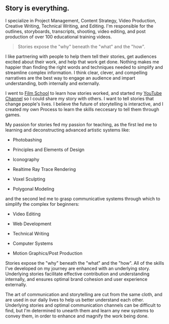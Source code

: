 ## Story is everything.  

I specialize in Project Management, Content Strategy, Video Production, Creative Writing, Technical Writing, and Editing. I'm responsible for the outlines, storyboards, transcripts, shooting, video editing, and post production of over 100 educational training videos. 

>Stories expose the "why" beneath the "what" and the "how".  

I like partnering with people to help them tell their stories, get audiences excited about their work, and help that work get done. Nothing makes me happier than finding the right words and techniques needed to simplify and streamline complex information. I think clear, clever, and compelling narratives are the best way to engage an audience and impart understanding, both internally and externally.  

I went to [Film School](https://www.biola.edu/film) to learn how stories worked, and started my [YouTube Channel](https://www.youtube.com/embodiedjosh) so I could share my story with others. I want to tell stories that change people's lives. I believe the future of storytelling is interactive, and I created my own Process to learn the skills neccesary to tell them through games.  

  
My passion for stories fed my passion for teaching, as the first led me to learning and deconstructing advanced artistic systems like: 

* Photobashing 

* Principles and Elements of Design

* Iconography 

* Realtime Ray Trace Rendering  

* Voxel Sculpting  

* Polygonal Modeling 

  

and the second led me to grasp communicative systems through which to simplify the complex for beginners:  

* Video Editing 

* Web Development 

* Technical Writing 

* Computer Systems 

* Motion Graphics/Post Production  

  

Stories expose the "why" beneath the "what" and the "how". All of the skills I've developed on my journey are enhanced with an underlying story. Underlying stories facilitate effective contribution and understanding internally, and ensures optimal brand cohesion and user experience externally.  

  
The art of communication and storytelling are cut from the same cloth, and are used in our daily lives to help us better understand each other. Underlying stories and optimal communication channels can be difficult to find, but I'm determined to unearth them and learn any new systems to convey them, in order to enhance and magnify the work being done. 
